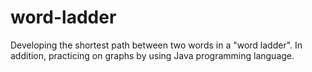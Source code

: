 # word-ladder
Developing the shortest path between two words in a "word ladder". In addition, practicing on graphs by using Java programming language.
